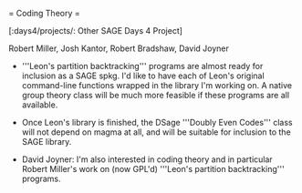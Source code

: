 = Coding Theory =

[:days4/projects/: Other SAGE Days 4 Project]


Robert Miller, Josh Kantor, Robert Bradshaw, David Joyner

  * '''Leon's partition backtracking''' programs are almost ready for inclusion as a SAGE spkg. I'd like to have each of Leon's original command-line functions wrapped in the library I'm working on. A native group theory class will be much more feasible if these programs are all available.  

  * Once Leon's library is finished, the DSage '''Doubly Even Codes''' class will not depend on magma at all, and will be suitable for inclusion to the SAGE library.

 * David Joyner: I'm also interested in coding theory and in particular Robert Miller's work on (now GPL'd) '''Leon's partition backtracking''' programs.
